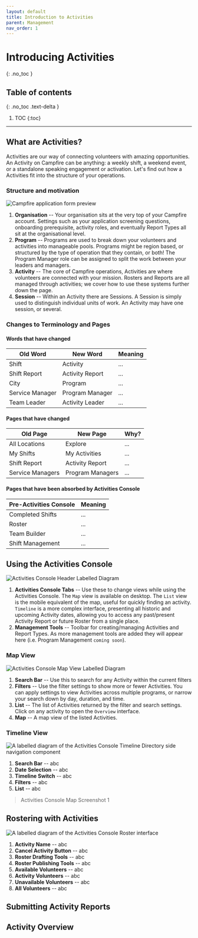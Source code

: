 ```yaml
---
layout: default
title: Introduction to Activities
parent: Management
nav_order: 1
---
```


# Introducing Activities
{: .no_toc }

## Table of contents
{: .no_toc .text-delta }

1. TOC
{:toc}

---

## What are Activities?

Activities are our way of connecting volunteers with amazing opportunities. An Activity on Campfire can be anything: a weekly shift, a weekend event, or a standalone speaking engagement or activation. Let's find out how a Activities fit into the structure of your operations.

### Structure and motivation

![Campfire application form preview](./introduction-to-activities-assets/org-structure.png)

1. **Organisation** -- Your organisation sits at the very top of your Campfire account. Settings such as your application screening questions, onboarding prerequisite, activity roles, and eventually Report Types all sit at the organisational level.
1. **Program** -- Programs are used to break down your volunteers and activities into manageable pools. Programs might be region based, or structured by the type of operation that they contain, or both! The Program Manager role can be assigned to split the work between your leaders and managers.
1. **Activity** -- The core of Campfire operations, Activities are where volunteers are connected with your mission. Rosters and Reports are all managed through activities; we cover how to use these systems further down the page.
1. **Session** -- Within an Activity there are Sessions. A Session is simply used to distinguish individual units of work. An Activity may have one session, or several.

### Changes to Terminology and Pages

#### Words that have changed

| Old Word        | New Word        | Meaning |
| --------------- | --------------- | ------- |
| Shift           | Activity        | ...     |
| Shift Report    | Activity Report | ...     |
| City            | Program         | ...     |
| Service Manager | Program Manager | ...     |
| Team Leader     | Activity Leader | ...     |

#### Pages that have changed

| Old Page         | New Page         | Why? |
| ---------------- | ---------------- | ---- |
| All Locations    | Explore          | ...  |
| My Shifts        | My Activities    | ...  |
| Shift Report     | Activity Report  | ...  |
| Service Managers | Program Managers | ...  |

#### Pages that have been absorbed by Activities Console

| Pre-Activities Console | Meaning |
| ---------------------- | ------- |
| Completed Shifts       | ...     |
| Roster                 | ...     |
| Team Builder           | ...     |
| Shift Management       | ...     |

## Using the Activities Console

![Activities Console Header Labelled Diagram](./introduction-to-activities-assets/act-cnl-header.png)

1. **Activities Console Tabs** -- Use these to change views while using the Activities Console. The `Map` view is available on desktop. The `List` view is the mobile equivalent of the map, useful for quickly finding an activity. `Timeline` is a more complex interface, presenting all historic and upcoming Activity dates, allowing you to access any past/present Activity Report or future Roster from a single place.
2. **Management Tools** -- Toolbar for creating/managing Activities and Report Types. As more management tools are added they will appear here (i.e. Program Management `coming soon`).


### Map View

![Activities Console Map View Labelled Diagram](./introduction-to-activities-assets/act-cnl-map.png)

1. **Search Bar** -- Use this to search for any Activity within the current filters
2. **Filters** -- Use the filter settings to show more or fewer Activities. You can apply settings to view Activities across multiple programs, or narrow your search down by day, duration, and time.
3. **List** -- The list of Activities returned by the filter and search settings. Click on any activity to open the `Overview` interface.
4. **Map** -- A map view of the listed Activities.

### Timeline View

![A labelled diagram of the Activities Console Timeline Directory side navigation component](./introduction-to-activities-assets/log.png)

1. **Search Bar** -- abc
2. **Date Selection** -- abc
3. **Timeline Switch** -- abc
4. **Filters** -- abc
5. **List** -- abc


> Activities Console Map Screenshot 1

## Rostering with Activities

![A labelled diagram of the Activities Console Roster interface](./introduction-to-activities-assets/roster.png)


1. **Activity Name** -- abc
2. **Cancel Activity Button** -- abc
3. **Roster Drafting Tools** -- abc
4. **Roster Publishing Tools** -- abc
5. **Available Volunteers** -- abc
6. **Activity Volunteers** -- abc
7. **Unavailable Volunteers** -- abc
8. **All Volunteers** -- abc

## Submitting Activity Reports

## Activity Overview
